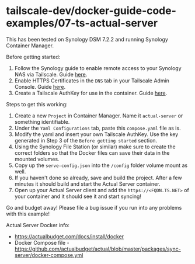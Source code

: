 # tailscale-dev/docker-guide-code-examples/07-ts-actual-server

This has been tested on Synology DSM 7.2.2 and running Synology Container Manager.

Before getting started: 

1. Follow the Synology guide to enable remote access to your Synology NAS via Tailscale. Guide [here](https://tailscale.com/kb/1131/synology).
2. Enable HTTPS Certificates in the `DNS` tab in your Tailscale Admin Console. Guide [here](https://tailscale.com/kb/1153/enabling-https).
3. Create a Tailscale AuthKey for use in the container. Guide [here](https://tailscale.com/kb/1085/auth-keys).

Steps to get this working:

1. Create a new `Project` in Container Manager. Name it `actual-server` or something identifiable.
2. Under the `Yaml Configurations` tab, paste this `compose.yaml` file as is. 
3. Modify the yaml and insert your own Tailscale AuthKey. Use the key generated in Step 3 of the `Before getting started` section.
4. Using the Synology File Station (or similar) make sure to create the correct folders so that the Docker files can save their data in the mounted volumes.
5. Copy up the `serve-config.json` into the `/config` folder volume mount as well.
6. If you haven't done so already, save and build the project. After a few minutes it should build and start the Actual Server container.
7. Open up your Actual Server client and add the `https://<FQDN.TS.NET>` of your container and it should see it and start syncing!

Go and budget away! Please file a bug issue if you run into any problems with this example!

Actual Server Docker info:

- https://actualbudget.com/docs/install/docker
- Docker Compose file - https://github.com/actualbudget/actual/blob/master/packages/sync-server/docker-compose.yml